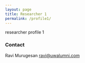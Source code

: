```yaml
---
layout: page
title: Researcher 1
permalink: /profile1/
---
```


researcher profile 1




### Contact

Ravi Murugesan [ravi@uwalumni.com](mailto:ravi@uwalumni.com)